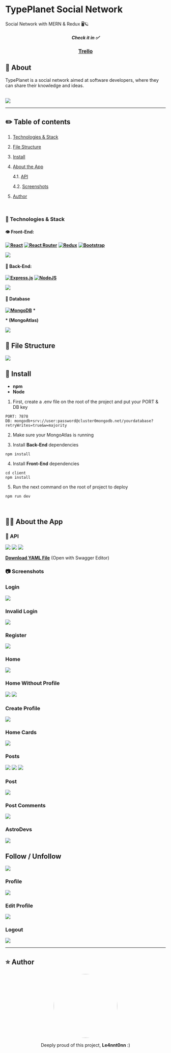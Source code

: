 # TypePlanet Social Network
 Social Network with MERN & Redux 🖥️🪐
<br/>

<div align="center">
    <h5>Check it in ✅</h5>
    <h3>
        <a href="https://trello.com/b/hhkQyjTl/typeplanet-project">
            Trello
        </a>
    </h3>
</div>

## 📝 About

TypePlanet is a social network aimed at software developers, where they can share their knowledge and ideas.

<br/>
<img style="text-align: center;" src="./docs/initScreen.gif">
<br/>

---

## ✏️ Table of contents

1. [Technologies & Stack](#stack)
2. [File Structure](#files)
3. [Install](#install)
4. [About the App](#app) 

    4.1. [API](#api)
    <br>

    4.2. [Screenshots](#screens)
5.  [Author](#author)

<br/>

<a name="stack"></a>

### 🧪 Technologies & Stack

#### 👁️ Front-End: 

**[![React](https://img.shields.io/badge/react-%2320232a.svg?style=for-the-badge&logo=react&logoColor=%2361DAFB)](https://reactjs.org)** 
**[![React Router](https://img.shields.io/badge/React_Router-CA4245?style=for-the-badge&logo=react-router&logoColor=white)](https://reacttraining.com/react-router/)**
**[![Redux](https://img.shields.io/badge/redux-%23593d88.svg?style=for-the-badge&logo=redux&logoColor=white)](https://react-redux.js.org/)**
**[![Bootstrap](https://img.shields.io/badge/bootstrap-%23563D7C.svg?style=for-the-badge&logo=bootstrap&logoColor=white)](https://react-bootstrap.github.io/)**


<img src="./docs/frontDeps.png">

#### 🧠 Back-End: 

**[![Express.js](https://img.shields.io/badge/express.js-%23404d59.svg?style=for-the-badge&logo=express&logoColor=%2361DAFB)](http://expressjs.com/)**
**[![NodeJS](https://img.shields.io/badge/node.js-6DA55F?style=for-the-badge&logo=node.js&logoColor=white)](https://nodejs.org/en/)**

<img src="./docs/backDeps.png">

#### 💽 Database

**[![MongoDB](https://img.shields.io/badge/MongoDB-%234ea94b.svg?style=for-the-badge&logo=mongodb&logoColor=white)](https://www.mongodb.com/)** <strong>*</strong>

<strong>* (MongoAtlas)</strong>

<img src="./docs/mongoDia.png">

<br/>

<a name="files"></a>


## 📁 File Structure

<img src="./docs/fileStructure.png">

<br/>

<a name="install"></a>


## 🚪 Install

* **npm**
* **Node**

1. First, create a .env file on the root of the project and put your PORT & DB key

```
PORT: 7878
DB: mongodb+srv://user:password@cluster0mongodb.net/yourdatabase?retryWrites=true&w=majority
```

2. Make sure your MongoAtlas is running

3. Install **Back-End** dependencies
   
```
npm install
```  

4. Install **Front-End** dependencies

```
cd client
npm install
```  

5. Run the next command on the root of project to deploy

```
npm run dev
```  

<br/>

<a name="app"></a>


## 👩‍🚀 About the App


<a name="api"></a>

### 🧭 API

<img src="./docs/api1.png">

<img src="./docs/api2.png">

<img src="./docs/api3.png">

**[Download YAML File](https://mega.nz/file/dBYiTRoY#TTfR0qDpOyU0HJgXjVDBW8MRzDR4LAQYsyiqmx0x8po)**
(Open with Swagger Editor)


<a name="screens"></a>

### 📷 Screenshots

### Login

<img src="./docs/login.png">

### Invalid Login

<img src="./docs/invalidLogin.gif">

### Register

<img src="./docs/register.png">

### Home

<img src="./docs/home.png">

### Home Without Profile

<img src="./docs/homeNoProf.png">

<img src="./docs/noProfileDisabledMenu.png">

### Create Profile

<img src="./docs/createProf.png">

### Home Cards

<img src="./docs/homeCards.png">

### Posts

<img src="./docs/posts.png">

<img src="./docs/postCreate.gif">

<img src="./docs/postsFilter.gif">

### Post

<img src="./docs/post.gif">

### Post Comments

<img src="./docs/comments.gif">


### AstroDevs

<img src="./docs/astroDevs.gif">

## Follow / Unfollow

<img src="./docs/followUnfollow.gif">

### Profile

<img src="./docs/profile.gif">

### Edit Profile

<img src="./docs/editProf.png">

### Logout

<img src="./docs/bye.gif">

---

<a name="author"></a>

## ⭐ Author

<div style="text-align: center">
<img style="border-radius: 50%; width: 200px" src="./docs/avatar.jpg">

Deeply proud of this project, **Le4nnt0nn** :)
</div>





